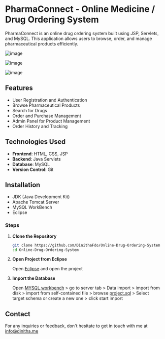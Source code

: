# PharmaConnect - Online Medicine / Drug Ordering System

PharmaConnect is an online drug ordering system built using JSP, Servlets, and MySQL. This application allows users to browse, order, and manage pharmaceutical products efficiently.

![image](https://github.com/user-attachments/assets/bc8aba54-75b6-4a29-be81-0e4a3aa3a406)

![image](https://github.com/user-attachments/assets/d24d555b-74fe-4ac0-a460-07d3a3e46534)

![image](https://github.com/user-attachments/assets/947b6dc8-9dac-4ff2-8b4c-a96a6b590b9e)


## Features

- User Registration and Authentication
- Browse Pharmaceutical Products
- Search for Drugs
- Order and Purchase Management
- Admin Panel for Product Management
- Order History and Tracking

## Technologies Used

- **Frontend**: HTML, CSS, JSP
- **Backend**: Java Servlets
- **Database**: MySQL
- **Version Control**: Git

## Installation


- JDK (Java Development Kit)
- Apache Tomcat Server
- MySQL WorkBench
- Eclipse

### Steps

1. **Clone the Repository**

   ```sh
   git clone https://github.com/DinithaFdo/Online-Drug-Ordering-System.git
   cd Online-Drug-Ordering-System
   
2. **Open Project from Eclipse**

   Open [Eclipse](https://www.eclipse.org/downloads/packages/release/2024-06/r/eclipse-ide-enterprise-java-and-web-developers) and open the project
   
4. **Import the Database**

   Open [MYSQL workbench](https://dev.mysql.com/downloads/installer/) > go to server tab > Data import > import from disk > import from self-contained file > browse [project.sql](https://github.com/DinithaFdo/Online-Drug-Ordering-System/blob/main/project.sql) > Select target schema or create a new one > click start import

## Contact

For any inquiries or feedback, don't hesitate to get in touch with me at [info@dinitha.me](mailto:info@dinitha.me)

